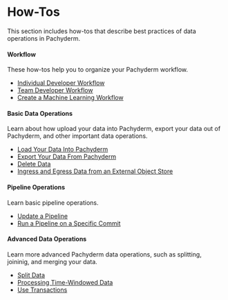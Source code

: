 # How-Tos

This section includes how-tos that describe best practices of
data operations in Pachyderm.

<div class="row">
  <div class="column-2">
    <div class="card-square mdl-card mdl-shadow--2dp">
      <div class="mdl-card__title mdl-card--expand">
        <h4 class="mdl-card__title-text">Workflow &nbsp;&nbsp;&nbsp;<i class="fa fa-rocket"></i></h4>
      </div>
      <div class="mdl-card__supporting-text">
        These how-tos help you to organize your
        Pachyderm workflow.
      </div>
      <div class="mdl-card__actions mdl-card--border">
        <ul>
          <li><a href="individual-developer-workflow/" class="mdl-button mdl-button--colored mdl-js-button mdl-js-ripple-effect">
          Individual Developer Workflow
          </a>
          </li>
          <li><a href="team-developer-workflow/" class="mdl-button mdl-button--colored mdl-js-button mdl-js-ripple-effect">
          Team Developer Workflow
          </a>
          </li>
          <li><a href="create-ml-workflow/" class="mdl-button mdl-button--colored mdl-js-button mdl-js-ripple-effect">
          Create a Machine Learning Workflow
          </a>
          </li>
       </ul>
      </div>
    </div>
  </div>
  <div class="column-2">
    <div class="card-square mdl-card mdl-shadow--2dp">
      <div class="mdl-card__title mdl-card--expand">
        <h4 class="mdl-card__title-text">Basic Data Operations &nbsp;&nbsp;&nbsp;<i class="fa fa-cogs"></i></h4>
      </div>
      <div class="mdl-card__supporting-text">
        Learn about how upload your data into Pachyderm,
        export your data out of Pachyderm, and other important
        data operations.
      </div>
      <div class="mdl-card__actions mdl-card--border">
        <ul>
          <li><a href="load-data-into-pachyderm/" class="mdl-button mdl-button--colored mdl-js-button mdl-js-ripple-effect">
          Load Your Data Into Pachyderm
          </a>
          </li>
          <li><a href="export-data-out-pachyderm/" class="mdl-button mdl-button--colored mdl-js-button mdl-js-ripple-effect">
          Export Your Data From Pachyderm
          </a>
          </li>
          <li><a href="removing_data_from_pachyderm" class="mdl-button mdl-button--colored mdl-js-button mdl-js-ripple-effect">
          Delete Data
          </a>
          </li>
          <li><a href="ingressing_from_diff_cloud/" class="mdl-button mdl-button--colored mdl-js-button mdl-js-ripple-effect">
          Ingress and Egress Data from an External Object Store
          </a>
          </li>
        </ul>
       </div>
     </div>
  </div>
</div>
<div class="row">
  <div class="column-2">
    <div class="card-square mdl-card mdl-shadow--2dp">
      <div class="mdl-card__title mdl-card--expand">
        <h4 class="mdl-card__title-text">Pipeline Operations &nbsp;&nbsp;&nbsp;<i class="fa fa-book"></i></h4>
      </div>
      <div class="mdl-card__supporting-text">
        Learn basic pipeline operations.
      </div>
      <div class="mdl-card__actions mdl-card--border">
        <ul>
           <li><a href="updating_pipelines/" class="mdl-button mdl-button--colored mdl-js-button mdl-js-ripple-effect">
           Update a Pipeline
           </a>
           </li>
           <li><a href="run_pipeline/" class="mdl-button mdl-button--colored mdl-js-button mdl-js-ripple-effect">
           Run a Pipeline on a Specific Commit
           </a>
           </li>
        </ul>
      </div>
    </div>
  </div>
<div class="row">
  <div class="column-2">
    <div class="card-square mdl-card mdl-shadow--2dp">
      <div class="mdl-card__title mdl-card--expand">
        <h4 class="mdl-card__title-text">Advanced Data Operations &nbsp;&nbsp;&nbsp;<i class="fa fa-flask"></i></h4>
      </div>
      <div class="mdl-card__supporting-text">
        Learn more advanced Pachyderm data operations,
        such as splitting, joininig, and merging your data.
      </div>
      <div class="mdl-card__actions mdl-card--border">
        <ul>
           <li><a href="splitting-data/" class="mdl-button mdl-button--colored mdl-js-button mdl-js-ripple-effect">
           Split Data
           </a>
           </li>
           <li><a href="time_windows/" class="mdl-button mdl-button--colored mdl-js-button mdl- js-ripple-effect">
           Processing Time-Windowed Data
           </a>
          </li>
          </li>
           <li><a href="use-transactions-to-run-multiple-commands/" class="mdl-button mdl-button--colored mdl-js-button mdl- js-ripple-effect">
           Use Transactions
           </a>
          </li>
        </ul>
      </div>
    </div>
  </div>
</div>
